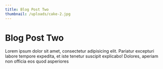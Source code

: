 ```yaml
---
title: Blog Post Two
thumbnail: /uploads/cake-2.jpg
---
```



# Blog Post Two

Lorem ipsum dolor sit amet, consectetur adipisicing elit. Pariatur excepturi labore tempore expedita, et iste tenetur suscipit explicabo! Dolores, aperiam non officia eos quod asperiores
    